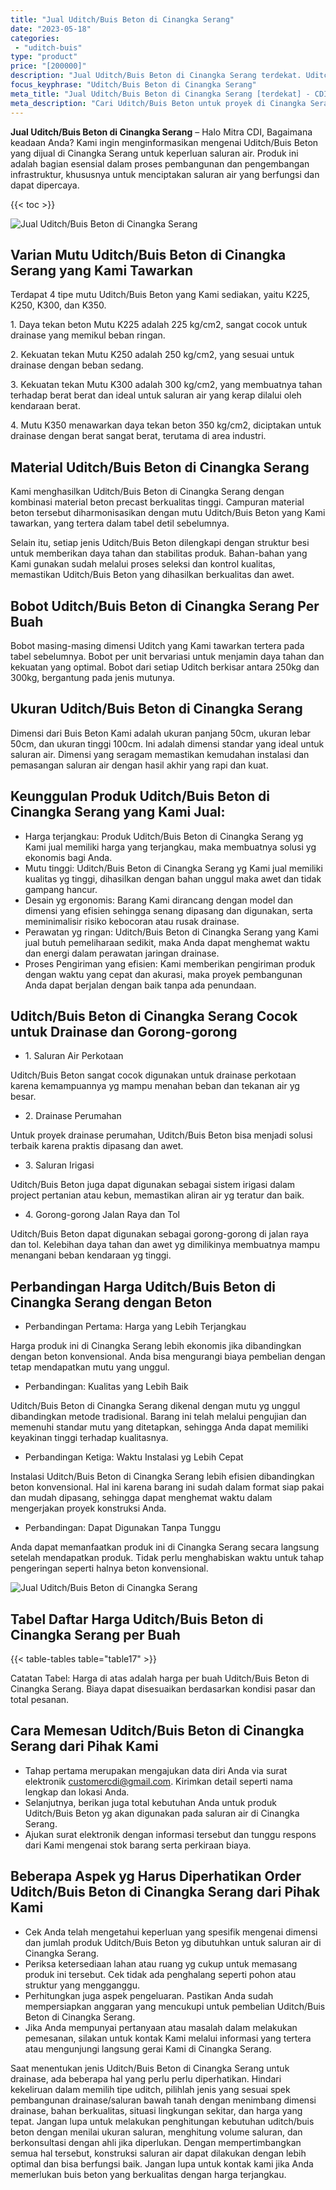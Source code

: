 ```yaml
---
title: "Jual Uditch/Buis Beton di Cinangka Serang"
date: "2023-05-18"
categories:
 - "uditch-buis"
type: "product"
price: "[200000]"
description: "Jual Uditch/Buis Beton di Cinangka Serang terdekat. Uditch/Buis Beton ini umumnya diaplikasaikan dalam proyek infrastruktur sebagai sistem pembuangan air yang praktis dan berkualitas tinggi. Kontak kami untuk mendapatkan lebih lanjut."
focus_keyphrase: "Uditch/Buis Beton di Cinangka Serang"
meta_title: "Jual Uditch/Buis Beton di Cinangka Serang [terdekat] - CDI"
meta_description: "Cari Uditch/Buis Beton untuk proyek di Cinangka Serang? Kami menyediakan Uditch/Buis Beton berkualitas untuk konstruksi saluran pembuangan. Dapatkan harga terbaik sekarang."
---
```


**Jual Uditch/Buis Beton di Cinangka Serang** – Halo Mitra CDI, Bagaimana keadaan Anda? Kami ingin menginformasikan mengenai Uditch/Buis Beton yang dijual di Cinangka Serang untuk keperluan saluran air. Produk ini adalah bagian esensial dalam proses pembangunan dan pengembangan infrastruktur, khususnya untuk menciptakan saluran air yang berfungsi dan dapat dipercaya.

{{< toc >}}

![Jual Uditch/Buis Beton di Cinangka Serang](/images/uditch-buis/uditch-beton-15.jpg)

## Varian Mutu Uditch/Buis Beton di Cinangka Serang yang Kami Tawarkan

Terdapat 4 tipe mutu Uditch/Buis Beton yang Kami sediakan, yaitu K225, K250, K300, dan K350.

1\. Daya tekan beton Mutu K225 adalah 225 kg/cm2, sangat cocok untuk drainase yang memikul beban ringan.

2\. Kekuatan tekan Mutu K250 adalah 250 kg/cm2, yang sesuai untuk drainase dengan beban sedang.

3\. Kekuatan tekan Mutu K300 adalah 300 kg/cm2, yang membuatnya tahan terhadap berat berat dan ideal untuk saluran air yang kerap dilalui oleh kendaraan berat.

4\. Mutu K350 menawarkan daya tekan beton 350 kg/cm2, diciptakan untuk drainase dengan berat sangat berat, terutama di area industri.

## Material Uditch/Buis Beton di Cinangka Serang

Kami menghasilkan Uditch/Buis Beton di Cinangka Serang dengan kombinasi material beton precast berkualitas tinggi. Campuran material beton tersebut diharmonisasikan dengan mutu Uditch/Buis Beton yang Kami tawarkan, yang tertera dalam tabel detil sebelumnya.

Selain itu, setiap jenis Uditch/Buis Beton dilengkapi dengan struktur besi untuk memberikan daya tahan dan stabilitas produk. Bahan-bahan yang Kami gunakan sudah melalui proses seleksi dan kontrol kualitas, memastikan Uditch/Buis Beton yang dihasilkan berkualitas dan awet.

## Bobot Uditch/Buis Beton di Cinangka Serang Per Buah

Bobot masing-masing dimensi Uditch yang Kami tawarkan tertera pada tabel sebelumnya. Bobot per unit bervariasi untuk menjamin daya tahan dan kekuatan yang optimal. Bobot dari setiap Uditch berkisar antara 250kg dan 300kg, bergantung pada jenis mutunya.

## Ukuran Uditch/Buis Beton di Cinangka Serang

Dimensi dari Buis Beton Kami adalah ukuran panjang 50cm, ukuran lebar 50cm, dan ukuran tinggi 100cm. Ini adalah dimensi standar yang ideal untuk saluran air. Dimensi yang seragam memastikan kemudahan instalasi dan pemasangan saluran air dengan hasil akhir yang rapi dan kuat.

## Keunggulan Produk Uditch/Buis Beton di Cinangka Serang yang Kami Jual:

*   Harga terjangkau: Produk Uditch/Buis Beton di Cinangka Serang yg Kami jual memiliki harga yang terjangkau, maka membuatnya solusi yg ekonomis bagi Anda.
*   Mutu tinggi: Uditch/Buis Beton di Cinangka Serang yg Kami jual memiliki kualitas yg tinggi, dihasilkan dengan bahan unggul maka awet dan tidak gampang hancur.
*   Desain yg ergonomis: Barang Kami dirancang dengan model dan dimensi yang efisien sehingga senang dipasang dan digunakan, serta meminimalisir risiko kebocoran atau rusak drainase.
*   Perawatan yg ringan: Uditch/Buis Beton di Cinangka Serang yang Kami jual butuh pemeliharaan sedikit, maka Anda dapat menghemat waktu dan energi dalam perawatan jaringan drainase.
*   Proses Pengiriman yang efisien: Kami memberikan pengiriman produk dengan waktu yang cepat dan akurasi, maka proyek pembangunan Anda dapat berjalan dengan baik tanpa ada penundaan.

## Uditch/Buis Beton di Cinangka Serang Cocok untuk Drainase dan Gorong-gorong

*   1\. Saluran Air Perkotaan

Uditch/Buis Beton sangat cocok digunakan untuk drainase perkotaan karena kemampuannya yg mampu menahan beban dan tekanan air yg besar.
*   2\. Drainase Perumahan

Untuk proyek drainase perumahan, Uditch/Buis Beton bisa menjadi solusi terbaik karena praktis dipasang dan awet.
*   3\. Saluran Irigasi

Uditch/Buis Beton juga dapat digunakan sebagai sistem irigasi dalam project pertanian atau kebun, memastikan aliran air yg teratur dan baik.
*   4\. Gorong-gorong Jalan Raya dan Tol

Uditch/Buis Beton dapat digunakan sebagai gorong-gorong di jalan raya dan tol. Kelebihan daya tahan dan awet yg dimilikinya membuatnya mampu menangani beban kendaraan yg tinggi.

## Perbandingan Harga Uditch/Buis Beton di Cinangka Serang dengan Beton

*   Perbandingan Pertama: Harga yang Lebih Terjangkau

Harga produk ini di Cinangka Serang lebih ekonomis jika dibandingkan dengan beton konvensional. Anda bisa mengurangi biaya pembelian dengan tetap mendapatkan mutu yang unggul.
*   Perbandingan: Kualitas yang Lebih Baik

Uditch/Buis Beton di Cinangka Serang dikenal dengan mutu yg unggul dibandingkan metode tradisional. Barang ini telah melalui pengujian dan memenuhi standar mutu yang ditetapkan, sehingga Anda dapat memiliki keyakinan tinggi terhadap kualitasnya.
*   Perbandingan Ketiga: Waktu Instalasi yg Lebih Cepat

Instalasi Uditch/Buis Beton di Cinangka Serang lebih efisien dibandingkan beton konvensional. Hal ini karena barang ini sudah dalam format siap pakai dan mudah dipasang, sehingga dapat menghemat waktu dalam mengerjakan proyek konstruksi Anda.
*   Perbandingan: Dapat Digunakan Tanpa Tunggu

Anda dapat memanfaatkan produk ini di Cinangka Serang secara langsung setelah mendapatkan produk. Tidak perlu menghabiskan waktu untuk tahap pengeringan seperti halnya beton konvensional.

![Jual Uditch/Buis Beton di Cinangka Serang](/images/uditch-buis/buis-beton-11.jpg)

## Tabel Daftar Harga Uditch/Buis Beton di Cinangka Serang per Buah

{{< table-tables table="table17" >}}

Catatan Tabel: Harga di atas adalah harga per buah Uditch/Buis Beton di Cinangka Serang. Biaya dapat disesuaikan berdasarkan kondisi pasar dan total pesanan.

## Cara Memesan Uditch/Buis Beton di Cinangka Serang dari Pihak Kami

*   Tahap pertama merupakan mengajukan data diri Anda via surat elektronik customercdi@gmail.com. Kirimkan detail seperti nama lengkap dan lokasi Anda.
*   Selanjutnya, berikan juga total kebutuhan Anda untuk produk Uditch/Buis Beton yg akan digunakan pada saluran air di Cinangka Serang.
*   Ajukan surat elektronik dengan informasi tersebut dan tunggu respons dari Kami mengenai stok barang serta perkiraan biaya.

## Beberapa Aspek yg Harus Diperhatikan Order Uditch/Buis Beton di Cinangka Serang dari Pihak Kami

*   Cek Anda telah mengetahui keperluan yang spesifik mengenai dimensi dan jumlah produk Uditch/Buis Beton yg dibutuhkan untuk saluran air di Cinangka Serang.
*   Periksa ketersediaan lahan atau ruang yg cukup untuk memasang produk ini tersebut. Cek tidak ada penghalang seperti pohon atau struktur yang mengganggu.
*   Perhitungkan juga aspek pengeluaran. Pastikan Anda sudah mempersiapkan anggaran yang mencukupi untuk pembelian Uditch/Buis Beton di Cinangka Serang.
*   Jika Anda mempunyai pertanyaan atau masalah dalam melakukan pemesanan, silakan untuk kontak Kami melalui informasi yang tertera atau mengunjungi langsung gerai Kami di Cinangka Serang.

Saat menentukan jenis Uditch/Buis Beton di Cinangka Serang untuk drainase, ada beberapa hal yang perlu perlu diperhatikan. Hindari kekeliruan dalam memilih tipe uditch, pilihlah jenis yang sesuai spek pembangunan drainase/saluran bawah tanah dengan menimbang dimensi drainase, bahan berkualitas, situasi lingkungan sekitar, dan harga yang tepat. Jangan lupa untuk melakukan penghitungan kebutuhan uditch/buis beton dengan menilai ukuran saluran, menghitung volume saluran, dan berkonsultasi dengan ahli jika diperlukan. Dengan mempertimbangkan semua hal tersebut, konstruksi saluran air dapat dilakukan dengan lebih optimal dan bisa berfungsi baik. Jangan lupa untuk kontak kami jika Anda memerlukan buis beton yang berkualitas dengan harga terjangkau.